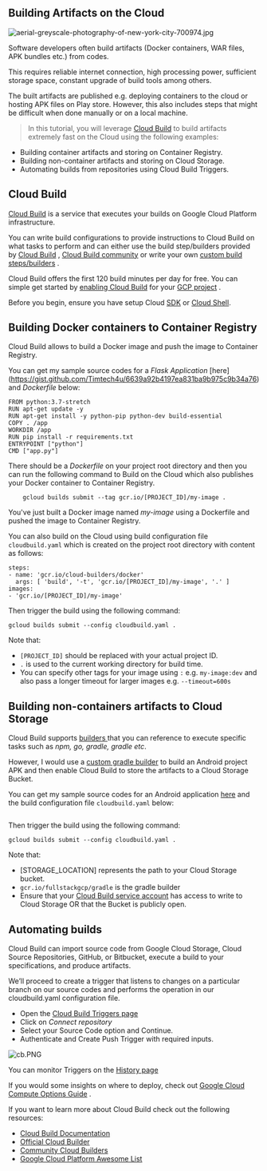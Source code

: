 ## Building Artifacts on the Cloud


![aerial-greyscale-photography-of-new-york-city-700974.jpg](https://cdn.hashnode.com/res/hashnode/image/upload/v1575211599042/pha-9Dzuk.jpeg)

Software developers often build artifacts (Docker containers, WAR files, APK bundles etc.) from codes.

This requires reliable internet connection, high processing power, sufficient storage space, constant upgrade of build tools among others.

The built artifacts are published e.g. deploying containers to the cloud or hosting APK files on Play store.
However, this also includes steps that might be difficult when done manually or on a local machine.

> In this tutorial, you will leverage [Cloud Build](https://cloud.google.com/cloud-build/) to build artifacts extremely fast on the Cloud using the following examples: 
- Building container artifacts and storing on Container Registry.  
- Building non-container artifacts and storing on Cloud Storage.  
- Automating builds from repositories using Cloud Build Triggers.  

## Cloud Build

 [Cloud Build](https://cloud.google.com/cloud-build)  is a service that executes your builds on Google Cloud Platform infrastructure.  

You can write build configurations to provide instructions to Cloud Build on what tasks to perform and can either use the build step/builders provided by  [Cloud Build](https://github.com/GoogleCloudPlatform/cloud-builders)  ,  [Cloud Build community](https://github.com/GoogleCloudPlatform/cloud-builders-community)  or write your own  [custom build steps/builders](https://cloud.google.com/cloud-build/docs/create-custom-build-steps) .

Cloud Build offers the first 120 build minutes per day for free.
You can simple get started by  [enabling Cloud Build](https://console.cloud.google.com/cloud-build/builds)  for your  [GCP project](https://console.cloud.google.com/project) .  

Before you begin, ensure you have setup Cloud [SDK](https://cloud.google.com/sdk/docs/) or  [Cloud Shell](https://cloud.google.com/shell). 

## Building Docker containers to Container Registry 

Cloud Build allows to build a Docker image and push the image to Container Registry.

You can get my sample source codes for a *Flask Application* [here] (https://gist.github.com/Timtech4u/6639a92b4197ea831ba9b975c9b34a76)  and *Dockerfile* below:

```
FROM python:3.7-stretch
RUN apt-get update -y
RUN apt-get install -y python-pip python-dev build-essential
COPY . /app
WORKDIR /app
RUN pip install -r requirements.txt
ENTRYPOINT ["python"]
CMD ["app.py"]
```

There should be a *Dockerfile* on your project root directory and then you can run the following command to Build on the Cloud which also publishes your Docker container to Container Registry.
```
    gcloud builds submit --tag gcr.io/[PROJECT_ID]/my-image .
```

You've just built a Docker image named *my-image* using a Dockerfile and pushed the image to Container Registry.

You can also build on the Cloud using build configuration file `cloudbuild.yaml` which is created on the project root directory with content as follows:

```
steps:
- name: 'gcr.io/cloud-builders/docker'
  args: [ 'build', '-t', 'gcr.io/[PROJECT_ID]/my-image', '.' ]
images:
- 'gcr.io/[PROJECT_ID]/my-image'
```

Then trigger the build using the following command:

```
gcloud builds submit --config cloudbuild.yaml .
```

Note that:
- `[PROJECT_ID]` should be replaced with your actual project ID.
- `.` is used to the current working directory for build time.
- You can specify other tags for your image using `:` e.g. `my-image:dev` and also pass a longer timeout for larger images e.g. `--timeout=600s`


## Building non-containers artifacts to Cloud Storage

Cloud Build supports [builders ](https://cloud.google.com/cloud-build/docs/cloud-builders) that you can reference to execute specific tasks such as *npm, go, gradle, gradle etc*. 

However, I would use a [custom gradle builder](https://gcr.io/fullstackgcp/gradle) to build an Android project APK and then enable Cloud Build to store the artifacts to a Cloud Storage Bucket.

You can get my sample source codes for an Android application [here](https://github.com/Timtech4u/gcb-android-tutorial) and the build configuration file `cloudbuild.yaml` below:

```

```

Then trigger the build using the following command:
```
gcloud builds submit --config cloudbuild.yaml .
```

Note that:
- [STORAGE_LOCATION] represents the path to your Cloud Storage bucket.
- `gcr.io/fullstackgcp/gradle` is the gradle builder
- Ensure that your  [Cloud Build service account](https://cloud.google.com/cloud-build/docs/securing-builds/configure-access-control)  has access to write to Cloud Storage OR that the Bucket is publicly open.


## Automating builds

Cloud Build can import source code from Google Cloud Storage, Cloud Source Repositories, GitHub, or Bitbucket, execute a build to your specifications, and produce artifacts.

We’ll proceed to create a trigger that listens to changes on a particular branch on our source codes and performs the operation in our cloudbuild.yaml configuration file.

- Open the  [Cloud Build Triggers page](https://console.cloud.google.com/cloud-build/triggers)
- Click on *Connect repository* 
- Select your Source Code option and Continue.
- Authenticate and Create Push Trigger with required inputs.


![cb.PNG](https://cdn.hashnode.com/res/hashnode/image/upload/v1575214414652/lQr19DXak.png)

You can monitor Triggers on the  [History page](https://console.cloud.google.com/cloud-build/builds) 

If you would some insights on where to deploy, check out  [Google Cloud Compute Options Guide](https://github.com/Timtech4u/gcp_compute_options_guide) .

If you want to learn more about Cloud Build check out the following resources:
-  [Cloud Build Documentation](https://cloud.google.com/cloud-build/docs/) 
-  [Official Cloud Builder](https://github.com/GoogleCloudPlatform/cloud-builders)
-  [Community Cloud Builders](https://github.com/GoogleCloudPlatform/cloud-builders-community)
-  [Google Cloud Platform Awesome List](https://github.com/GoogleCloudPlatform/awesome-google-cloud)